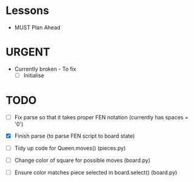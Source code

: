 # Lessons
- MUST Plan Ahead

# URGENT
- Currently broken - To fix
    - [ ] Initialise

# TODO
- [ ] Fix parse so that it takes proper FEN notation (currently has spaces = '0')
- [x] Finish parse (to parse FEN script to board state)

- [ ] Tidy up code for Queen.moves() (pieces.py)
- [ ] Change color of square for possible moves (board.py)
- [ ] Ensure color matches piece selected in board.select() (board.py)